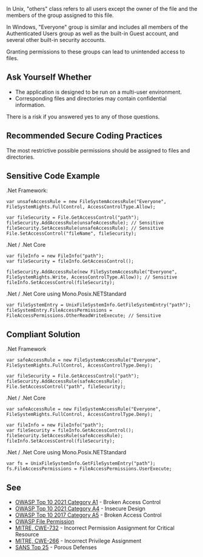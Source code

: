 In Unix, "others" class refers to all users except the owner of the file and the members of the group assigned to this file.
 
In Windows, "Everyone" group is similar and includes all members of the Authenticated Users group as well as the built-in Guest account, and several other built-in security accounts.
 
Granting permissions to these groups can lead to unintended access to files.
 
## Ask Yourself Whether
 
- The application is designed to be run on a multi-user environment.
- Corresponding files and directories may contain confidential information.

There is a risk if you answered yes to any of those questions.
 
## Recommended Secure Coding Practices
 
The most restrictive possible permissions should be assigned to files and directories.
 
## Sensitive Code Example
 
.Net Framework:

    var unsafeAccessRule = new FileSystemAccessRule("Everyone", FileSystemRights.FullControl, AccessControlType.Allow);
    
    var fileSecurity = File.GetAccessControl("path");
    fileSecurity.AddAccessRule(unsafeAccessRule); // Sensitive
    fileSecurity.SetAccessRule(unsafeAccessRule); // Sensitive
    File.SetAccessControl("fileName", fileSecurity);

.Net / .Net Core

    var fileInfo = new FileInfo("path");
    var fileSecurity = fileInfo.GetAccessControl();
    
    fileSecurity.AddAccessRule(new FileSystemAccessRule("Everyone", FileSystemRights.Write, AccessControlType.Allow)); // Sensitive
    fileInfo.SetAccessControl(fileSecurity);

.Net / .Net Core using Mono.Posix.NETStandard

    var fileSystemEntry = UnixFileSystemInfo.GetFileSystemEntry("path");
    fileSystemEntry.FileAccessPermissions = FileAccessPermissions.OtherReadWriteExecute; // Sensitive

## Compliant Solution
 
.Net Framework

    var safeAccessRule = new FileSystemAccessRule("Everyone", FileSystemRights.FullControl, AccessControlType.Deny);
    
    var fileSecurity = File.GetAccessControl("path");
    fileSecurity.AddAccessRule(safeAccessRule);
    File.SetAccessControl("path", fileSecurity);

.Net / .Net Core

    var safeAccessRule = new FileSystemAccessRule("Everyone", FileSystemRights.FullControl, AccessControlType.Deny);
    
    var fileInfo = new FileInfo("path");
    var fileSecurity = fileInfo.GetAccessControl();
    fileSecurity.SetAccessRule(safeAccessRule);
    fileInfo.SetAccessControl(fileSecurity);

.Net / .Net Core using Mono.Posix.NETStandard

    var fs = UnixFileSystemInfo.GetFileSystemEntry("path");
    fs.FileAccessPermissions = FileAccessPermissions.UserExecute;

## See

- [OWASP Top 10 2021 Category A1](https://owasp.org/Top10/A01_2021-Broken_Access_Control/) - Broken Access Control
- [OWASP Top 10 2021 Category A4](https://owasp.org/Top10/A04_2021-Insecure_Design/) - Insecure Design
- [OWASP Top 10 2017 Category A5](https://www.owasp.org/index.php/Top_10-2017_A5-Broken_Access_Control) - Broken Access Control
- [OWASP File Permission](https://www.owasp.org/index.php/Test_File_Permission_%28OTG-CONFIG-009%29)
- [MITRE, CWE-732](https://cwe.mitre.org/data/definitions/732) - Incorrect Permission Assignment for Critical Resource
- [MITRE, CWE-266](https://cwe.mitre.org/data/definitions/266) - Incorrect Privilege Assignment
- [SANS Top 25](https://www.sans.org/top25-software-errors/#cat3) - Porous Defenses